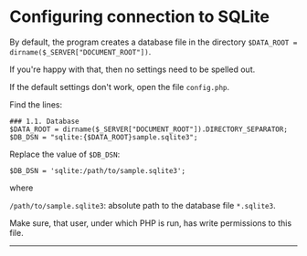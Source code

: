 # Configuring connection to SQLite

By default, the program creates a database file in the directory
`$DATA_ROOT = dirname($_SERVER["DOCUMENT_ROOT"])`.

If you're happy with that, then no settings need to be spelled out.

If the default settings don't work, open the file `config.php`.

Find the lines:

```
### 1.1. Database
$DATA_ROOT = dirname($_SERVER["DOCUMENT_ROOT"]).DIRECTORY_SEPARATOR;
$DB_DSN = "sqlite:{$DATA_ROOT}sample.sqlite3";
```
	
Replace the value of `$DB_DSN`:

```
$DB_DSN = 'sqlite:/path/to/sample.sqlite3';
```
where

`/path/to/sample.sqlite3`: absolute path to the database file `*.sqlite3`.

Make sure, that user, under which PHP is run,
has write permissions to this file.
________________________________________________________________________________
